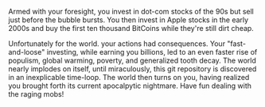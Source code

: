 Armed with your foresight, you invest in dot-com stocks of the 90s but sell
just before the bubble bursts. You then invest in Apple stocks in the early
2000s and buy the first ten thousand BitCoins while they're still dirt cheap.

Unfortunately for the world. your actions had consequences. Your "fast-and-loose"
investing, while earning you billions, led to an even faster rise of populism,
global warming, poverty, and generalized tooth decay. The world nearly implodes
on itself, until miraculously, this git repository is discovered in an inexplicable
time-loop. The world then turns on you, having realized you brought forth its
current apocalpytic nightmare. Have fun dealing with the raging mobs!